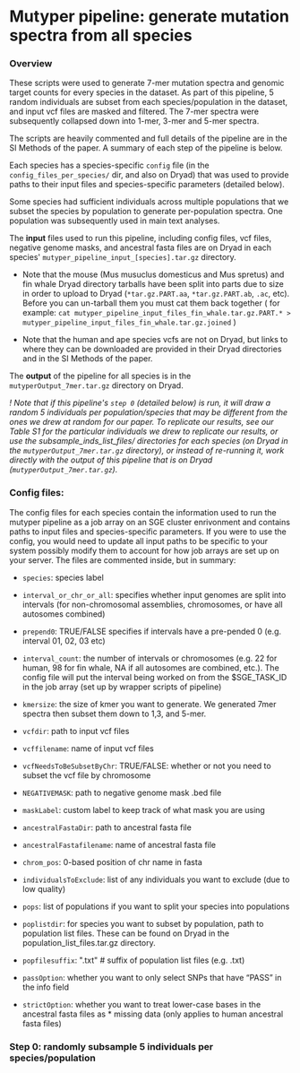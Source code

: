 # Mutyper pipeline: generate mutation spectra from all species

### Overview
These scripts were used to generate 7-mer mutation spectra and genomic target counts for every species in the dataset. As part of this pipeline, 5 random individuals are subset from each species/population in the dataset, and input vcf files are masked and filtered. 
The 7-mer spectra were subsequently collapsed down into 1-mer, 3-mer and 5-mer spectra.

The scripts are heavily commented and full details of the pipeline are in the SI Methods of the paper. A summary of each step of the pipeline is below.

Each species has a species-specific `config` file (in the `config_files_per_species/` dir, and also on Dryad) that was used to provide paths to their input files and species-specific parameters (detailed below). 

Some species had sufficient individuals across multiple populations that we subset the species by population to generate per-population spectra. One population was subsequently used in main text analyses. 

The **input** files used to run this pipeline, including config files, vcf files, negative genome masks, and ancestral fasta files are on Dryad in each species' `mutyper_pipeline_input_[species].tar.gz` directory. 
  * Note that the mouse (Mus musuclus domesticus and Mus spretus) and fin whale Dryad directory tarballs have been split into parts due to size in order to upload to Dryad (`*tar.gz.PART.aa`, `*tar.gz.PART.ab`, `.ac`, etc). Before you can un-tarball them you must cat them back together ( for example: `cat mutyper_pipeline_input_files_fin_whale.tar.gz.PART.* > mutyper_pipeline_input_files_fin_whale.tar.gz.joined` )

  * Note that the human and ape species vcfs are not on Dryad, but links to where they can be downloaded are provided in their Dryad directories and in the SI Methods of the paper.

The **output** of the pipeline for all species is in the `mutyperOutput_7mer.tar.gz` directory on Dryad.


*! Note that if this pipeline's `step 0` (detailed below) is run, it will draw a random 5 individuals per population/species that may be different from the ones we drew at random for our paper. To replicate our results, see our Table S1 for the particular individuals we drew to replicate our results, or use the subsample_inds_list_files/ directories for each species (on Dryad in the `mutyperOutput_7mer.tar.gz` directory), or instead of re-running it, work directly with the output of this pipeline that is on Dryad (`mutyperOutput_7mer.tar.gz`).*


### Config files:
The config files for each species contain the information used to run the mutyper pipeline as a job array on an SGE cluster enrivonment and contains paths to input files and species-specific parameters. If you were to use the config, you would need to update all input paths to be specific to your system possibly modify them to account for how job arrays are set up on your server. The files are commented inside, but in summary:
* `species`: species label
* `interval_or_chr_or_all`: specifies whether input genomes are split into intervals (for non-chromosomal assemblies, chromosomes, or have all autosomes combined)
* `prepend0`: TRUE/FALSE specifies if intervals have a pre-pended 0 (e.g. interval 01, 02, 03 etc)
* `interval_count`: the number of intervals or chromosomes (e.g. 22 for human, 98 for fin whale, NA if all autosomes are combined, etc.). The config file will put the interval being worked on from the $SGE_TASK_ID in the job array (set up by wrapper scripts of pipeline)
* `kmersize`: the size of kmer you want to generate. We generated 7mer spectra then subset them down to 1,3, and 5-mer.

* `vcfdir`: path to input vcf files
* `vcffilename`: name of input vcf files
* `vcfNeedsToBeSubsetByChr`: TRUE/FALSE: whether or not you need to subset the vcf file by chromosome 
* `NEGATIVEMASK`: path to negative genome mask .bed file
* `maskLabel`: custom label to keep track of what mask you are using 
* `ancestralFastaDir`: path to ancestral fasta file 
* `ancestralFastafilename`: name of ancestral fasta file
* `chrom_pos`: 0-based position of chr name in fasta
* `individualsToExclude`: list of any individuals you want to exclude (due to low quality)
* `pops`: list of populations if you want to split your species into populations
* `poplistdir`: for species you want to subset by population, path to population list files. These can be found on Dryad in the population_list_files.tar.gz directory.
* `popfilesuffix`: ".txt" # suffix of population list files (e.g. .txt)

* `passOption`: whether you want to only select SNPs that have “PASS” in the info field
* `strictOption`: whether you want to treat lower-case bases in the ancestral fasta files as * missing data (only applies to human ancestral fasta files)

### Step 0: randomly subsample 5 individuals per species/population


